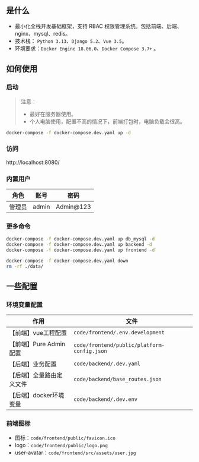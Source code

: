 ## 是什么

- 最小化全栈开发基础框架，支持 RBAC 权限管理系统。包括前端、后端、nginx、mysql、redis。
- 技术栈： `Python 3.13`、`Django 5.2`、`Vue 3.5`。
- 环境要求：`Docker Engine 18.06.0`、`Docker Compose 3.7+` 。

## 如何使用

### 启动

> 注意：
>
> - 最好在服务器使用。
> - 个人电脑使用，配置不高的情况下，前端打包时，电脑负载会很高。

```bash
docker-compose -f docker-compose.dev.yaml up -d
```

### 访问

http://localhost:8080/

### 内置用户

| 角色 | 账号 | 密码 |
| ---- | ---- | ---- |
| 管理员 | admin | Admin@123 |

### 更多命令

```bash
docker-compose -f docker-compose.dev.yaml up db_mysql -d
docker-compose -f docker-compose.dev.yaml up backend -d
docker-compose -f docker-compose.dev.yaml up frontend -d

docker-compose -f docker-compose.dev.yaml down
rm -rf ./data/
```

## 一些配置

### 环境变量配置

| 作用 | 文件 |
| ---- | ---- |
| 【前端】vue工程配置 | `code/frontend/.env.development` |
| 【前端】Pure Admin配置 | `code/frontend/public/platform-config.json` |
| 【后端】业务配置 | `code/backend/.dev.yaml` |
| 【后端】全量路由定义文件 | `code/backend/base_routes.json` |
| 【后端】docker环境变量 | `code/backend/.dev.env` |

### 前端图标

- 图标：`code/frontend/public/favicon.ico`
- logo：`code/frontend/public/logo.png`
- user-avatar：`code/frontend/src/assets/user.jpg`
